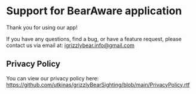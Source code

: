 # Support for BearAware application

Thank you for using our app!

If you have any questions, find a bug, or have a feature request, please contact us via email at: igrizzlybear.info@gmail.com

## Privacy Policy
You can view our privacy policy here: https://github.com/utkinas/grizzlyBearSighting/blob/main/PrivacyPolicy.rtf
